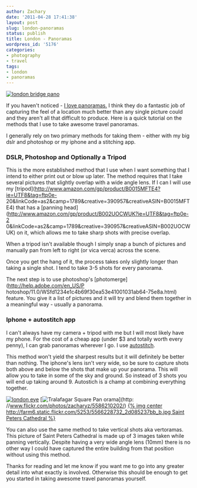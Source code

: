 ```yaml
---
author: Zachary 
date: '2011-04-28 17:41:38'
layout: post
slug: london-panoramas
status: publish
title: London - Panoramas
wordpress_id: '5176'
categories:
- photography
- travel
tags:
- london
- panoramas
---
```


[![london bridge pano](http://farm6.static.flickr.com/5269/5565645881_56829923dd_b.jpg)](http://www.flickr.com/photos/zacharyz/5565645881/)

If you haven't noticed - [I love panoramas.](http://zaczadell.com/tag/panoramas/) I think they do a fantastic
job of capturing the feel of a location much better than any single picture
could and they aren't all that difficult to produce. Here is a quick tutorial
on the methods that I use to take awesome travel panoramas.

I generally rely on two primary methods for taking them - either with my big
dslr and photoshop or my iphone and a stitching app.

### DSLR, Photoshop and Optionally a Tripod

  
This is the more established method that I use when I want something that I
intend to either print out or blow up later. The method requires that I take
several pictures that slightly overlap with a wide angle lens. If I can I will
use my [tripod](http://www.amazon.com/gp/product/B0015MFTE4?ie=UTF8&tag=ftp0e-
20&linkCode=as2&camp=1789&creative=390957&creativeASIN=B0015MFTE4) that has a
[panning head](http://www.amazon.com/gp/product/B002UOCWUK?ie=UTF8&tag=ftp0e-2
0&linkCode=as2&camp=1789&creative=390957&creativeASIN=B002UOCWUK) on it, which
allows me to take sharp shots with precise overlap.

When a tripod isn't available though I simply snap a bunch of pictures and
manually pan from left to right (or vica verca) across the scene.

Once you get the hang of it, the process takes only slightly longer than
taking a single shot. I tend to take 3-5 shots for every panorama.

The next step is to use photoshop's [photomerge](http://help.adobe.com/en_US/P
hotoshop/11.0/WSfd1234e1c4b69f30ea53e41001031ab64-75e8a.html) feature. You
give it a list of pictures and it will try and blend them together in a
meaningful way - usually a panorama.

### Iphone + autostitch app

  
I can't always have my camera + tripod with me but I will most likely have my
phone. For the cost of a cheap app (under $3 and totally worth every penny), I
can grab panoramas wherever I go. I use
[autostitch](http://www.cloudburstresearch.com/autostitch/autostitch.html).

This method won't yield the sharpest results but it will definitely be better
than nothing. The iphone's lens isn't very wide, so be sure to capture shots
both above and below the shots that make up your panorama. This will allow you
to take in some of the sky and ground. So instead of 3 shots you will end up
taking around 9. Autostich is a champ at combining everything together.

[![london eye](http://farm6.static.flickr.com/5225/5565642185_9bc61d33e7_b.jpg
)](http://www.flickr.com/photos/zacharyz/5565642185/) [![Tralafagar Square Pan
orama](http://farm6.static.flickr.com/5293/5586210202_193784efea_b.jpg)](http:
//www.flickr.com/photos/zacharyz/5586210202/)
[{% img center http://farm6.static.flickr.com/5253/5566228732_2d085237bb_b.jpg Saint Peters Cathedral %}](http://www.flickr.com/photos/zacharyz/5566228732/)
 
You can also use the same method to take
vertical shots aka vertoramas. This picture of Saint Peters Cathedral is made
up of 3 images taken while panning vertically. Despite having a very wide
angle lens (10mm) there is no other way I could have captured the entire
building from that position without using this method.

Thanks for reading and let me know if you want me to go into any greater
detail into what exactly is involved. Otherwise this should be enough to get
you started in taking awesome travel panoramas yourself.

